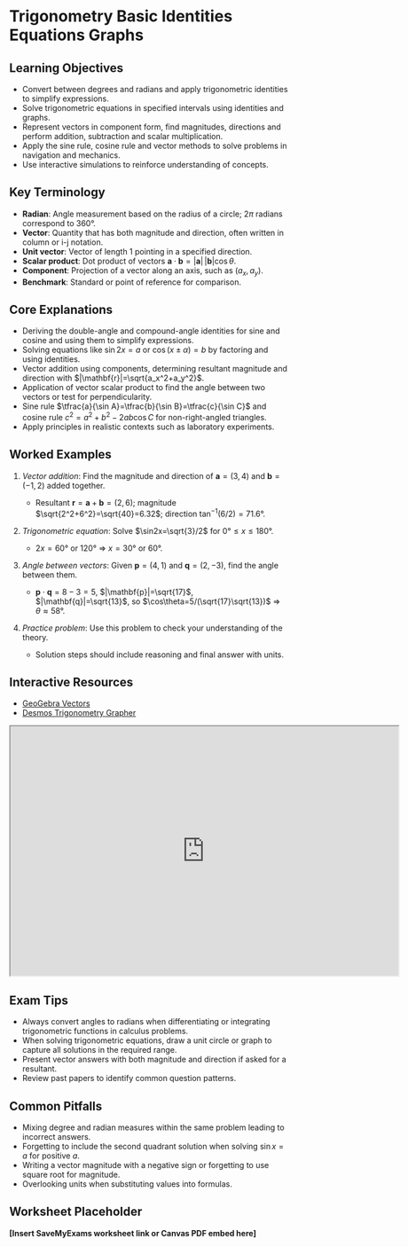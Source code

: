 # Trigonometry Basic Identities Equations Graphs

## Learning Objectives
- Convert between degrees and radians and apply trigonometric identities to simplify expressions.
- Solve trigonometric equations in specified intervals using identities and graphs.
- Represent vectors in component form, find magnitudes, directions and perform addition, subtraction and scalar multiplication.
- Apply the sine rule, cosine rule and vector methods to solve problems in navigation and mechanics.
- Use interactive simulations to reinforce understanding of concepts.

## Key Terminology
- **Radian**: Angle measurement based on the radius of a circle; $2\pi$ radians correspond to 360°.
- **Vector**: Quantity that has both magnitude and direction, often written in column or i-j notation.
- **Unit vector**: Vector of length 1 pointing in a specified direction.
- **Scalar product**: Dot product of vectors $\mathbf{a}\cdot\mathbf{b}=|\mathbf{a}|\,|\mathbf{b}|\cos\theta$.
- **Component**: Projection of a vector along an axis, such as $(a_x,a_y)$.
- **Benchmark**: Standard or point of reference for comparison.

## Core Explanations
- Deriving the double-angle and compound-angle identities for sine and cosine and using them to simplify expressions.
- Solving equations like $\sin2x=a$ or $\cos(x\pm \alpha)=b$ by factoring and using identities.
- Vector addition using components, determining resultant magnitude and direction with $|\mathbf{r}|=\sqrt{a_x^2+a_y^2}$.
- Application of vector scalar product to find the angle between two vectors or test for perpendicularity.
- Sine rule $\tfrac{a}{\sin A}=\tfrac{b}{\sin B}=\tfrac{c}{\sin C}$ and cosine rule $c^2=a^2+b^2-2ab\cos C$ for non-right-angled triangles.
- Apply principles in realistic contexts such as laboratory experiments.

## Worked Examples
1. *Vector addition*: Find the magnitude and direction of $\mathbf{a}=(3,4)$ and $\mathbf{b}=(-1,2)$ added together.
   - Resultant $\mathbf{r}=\mathbf{a}+\mathbf{b}=(2,6)$; magnitude $\sqrt{2^2+6^2}=\sqrt{40}=6.32$; direction $\tan^{-1}(6/2)=71.6°$.
2. *Trigonometric equation*: Solve $\sin2x=\sqrt{3}/2$ for $0°\le x\le180°$.
   - $2x=60°$ or $120°$ ⇒ $x=30°$ or $60°$.
3. *Angle between vectors*: Given $\mathbf{p}=(4,1)$ and $\mathbf{q}=(2,-3)$, find the angle between them.
   - $\mathbf{p}\cdot\mathbf{q}=8-3=5$, $|\mathbf{p}|=\sqrt{17}$, $|\mathbf{q}|=\sqrt{13}$, so $\cos\theta=5/(\sqrt{17}\sqrt{13})$ ⇒ $\theta\approx58°$.

4. *Practice problem*: Use this problem to check your understanding of the theory.
   - Solution steps should include reasoning and final answer with units.
## Interactive Resources
- [GeoGebra Vectors](https://www.geogebra.org/m/FJ2TtR9J)
- [Desmos Trigonometry Grapher](https://www.desmos.com/calculator)
<iframe src="https://www.desmos.com/calculator/bdmodv2bvw?embed" width="700" height="450" title="Interactive simulation" loading="lazy"></iframe>

## Exam Tips
- Always convert angles to radians when differentiating or integrating trigonometric functions in calculus problems.
- When solving trigonometric equations, draw a unit circle or graph to capture all solutions in the required range.
- Present vector answers with both magnitude and direction if asked for a resultant.
- Review past papers to identify common question patterns.

## Common Pitfalls
- Mixing degree and radian measures within the same problem leading to incorrect answers.
- Forgetting to include the second quadrant solution when solving $\sin x=a$ for positive $a$.
- Writing a vector magnitude with a negative sign or forgetting to use square root for magnitude.
- Overlooking units when substituting values into formulas.

## Worksheet Placeholder
**[Insert SaveMyExams worksheet link or Canvas PDF embed here]**
